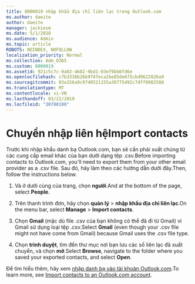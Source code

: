 ```yaml
---
title: 8000019 nhập khẩu địa chỉ liên lạc trong Outlook.com
ms.author: daeite
author: daeite
manager: jackiesm
ms.date: 5/1/2018
ms.audience: Admin
ms.topic: article
ROBOTS: NOINDEX, NOFOLLOW
localization_priority: Normal
ms.collection: Adm_O365
ms.custom: 8000019
ms.assetid: 921c5c7c-9a02-4682-9bd1-03ef9bb0fd6e
ms.openlocfilehash: c7b3338b26b974feca2be85de675cbd9622026a9
ms.sourcegitcommit: 03a156a9c9740521155a30775492c7dff0982588
ms.translationtype: MT
ms.contentlocale: vi-VN
ms.lasthandoff: 03/22/2019
ms.locfileid: "30788108"
---
```

# <a name="import-contacts"></a><span data-ttu-id="f37c8-102">Chuyển nhập liên hệ</span><span class="sxs-lookup"><span data-stu-id="f37c8-102">Import contacts</span></span>

<span data-ttu-id="f37c8-103">Trước khi nhập khẩu danh bạ Outlook.com, bạn sẽ cần phải xuất chúng từ các cung cấp email khác của bạn dưới dạng tệp .csv.</span><span class="sxs-lookup"><span data-stu-id="f37c8-103">Before importing contacts to Outlook.com, you'll need to export them from your other email provider as a .csv file.</span></span> <span data-ttu-id="f37c8-104">Sau đó, hãy làm theo các hướng dẫn dưới đây.</span><span class="sxs-lookup"><span data-stu-id="f37c8-104">Then, follow the instructions below.</span></span>
  
1. <span data-ttu-id="f37c8-105">Và ở dưới cùng của trang, chọn **người**.</span><span class="sxs-lookup"><span data-stu-id="f37c8-105">And at the bottom of the page, select **People**.</span></span> 
    
2. <span data-ttu-id="f37c8-106">Trên thanh trình đơn, hãy chọn **quản lý** \> **nhập khẩu địa chỉ liên lạc**.</span><span class="sxs-lookup"><span data-stu-id="f37c8-106">On the menu bar, select **Manage** \> **Import contacts**.</span></span> 
    
3. <span data-ttu-id="f37c8-107">Chọn **Gmail** (mặc dù file .csv của bạn không có thể đã đi từ Gmail) vì Gmail sử dụng loại tệp .csv.</span><span class="sxs-lookup"><span data-stu-id="f37c8-107">Select **Gmail** (even though your .csv file might not have come from Gmail) because Gmail uses the .csv file type.</span></span> 
    
4. <span data-ttu-id="f37c8-108">Chọn **trình duyệt**, tìm đến thư mục nơi bạn lưu các số liên lạc đã xuất chuyển, và chọn **mở**.</span><span class="sxs-lookup"><span data-stu-id="f37c8-108">Select **Browse**, navigate to the folder where you saved your exported contacts, and select **Open**.</span></span> 
    
<span data-ttu-id="f37c8-109">Để tìm hiểu thêm, hãy xem [nhập danh bạ vào tài khoản Outlook.com](https://go.microsoft.com/fwlink/p/?linkid=873136).</span><span class="sxs-lookup"><span data-stu-id="f37c8-109">To learn more, see [Import contacts to an Outlook.com account](https://go.microsoft.com/fwlink/p/?linkid=873136).</span></span>
  

